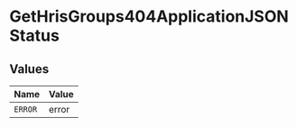 # GetHrisGroups404ApplicationJSONStatus


## Values

| Name    | Value   |
| ------- | ------- |
| `ERROR` | error   |